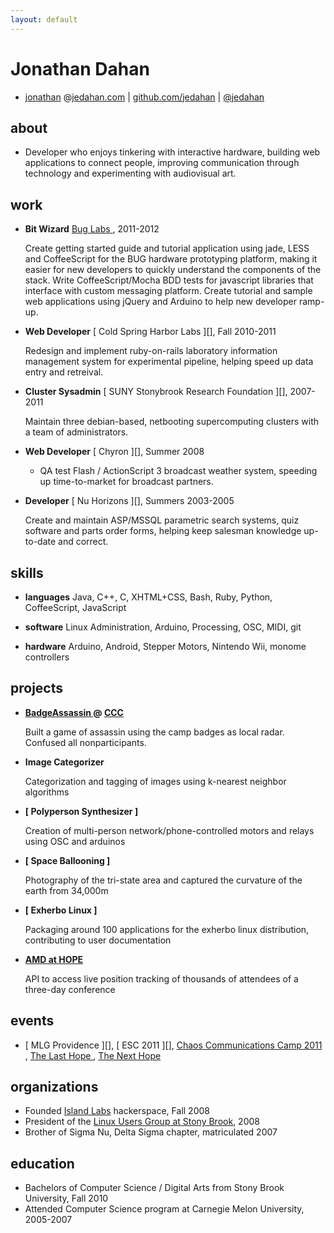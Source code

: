 ```yaml
---
layout: default
---
```


Jonathan Dahan
==============

 *  [jonathan][] @[jedahan.com][] | [github.com/jedahan][github] | [@jedahan][]

about
-----
 * Developer who enjoys tinkering with interactive hardware, building web applications to connect people, improving communication through technology and experimenting with audiovisual art.

work
----
 * __Bit Wizard__ [ Bug Labs ][], 2011-2012

    Create getting started guide and tutorial application using jade, LESS and CoffeeScript for the BUG hardware prototyping platform, making it easier for new developers to quickly understand the components of the stack.
    Write CoffeeScript/Mocha BDD tests for javascript libraries that interface with custom messaging platform.
    Create tutorial and sample web applications using jQuery and Arduino to help new developer ramp-up.

 * __Web Developer__ [ Cold Spring Harbor Labs ][], Fall 2010-2011

    Redesign and implement ruby-on-rails laboratory information management system for experimental pipeline, helping speed up data entry and retreival.


 * __Cluster Sysadmin__ [ SUNY Stonybrook Research Foundation ][], 2007-2011

    Maintain three debian-based, netbooting supercomputing clusters with a team of administrators.



 * __Web Developer__ [ Chyron ][], Summer 2008

   * QA test Flash / ActionScript 3 broadcast weather system, speeding up time-to-market for broadcast partners.

 * __Developer__ [ Nu Horizons ][], Summers 2003-2005

    Create and maintain ASP/MSSQL parametric search systems, quiz software and parts order forms, helping keep salesman knowledge up-to-date and correct.
      <br>

skills
------
 * __languages__
     Java, C++, C, XHTML+CSS, Bash, Ruby, Python, CoffeeScript, JavaScript

 * __software__
     Linux Administration, Arduino, Processing, OSC, MIDI, git

 * __hardware__
     Arduino, Android, Stepper Motors, Nintendo Wii, monome controllers

projects
--------
 * __[ BadgeAssassin ] @ [ CCC ]__

      Built a game of assassin using the camp badges as local radar. Confused all nonparticipants.

 * __Image Categorizer__

     Categorization and tagging of images using k-nearest neighbor algorithms

 * __[ Polyperson Synthesizer ]__

     Creation of multi-person network/phone-controlled motors and relays using OSC and arduinos

 * __[ Space Ballooning ]__

     Photography of the tri-state area and captured the curvature of the earth from 34,000m

 * __[ Exherbo Linux ]__

     Packaging around 100 applications for the exherbo linux distribution, contributing to user documentation

 * __[ AMD at HOPE ]__

     API to access live position tracking of thousands of attendees of a three-day conference

events
------

 * [ MLG Providence ][], [ ESC 2011 ][], [ Chaos Communications Camp 2011 ][CCC], [ The Last Hope ][], [ The Next Hope ][]

organizations
-------------

 * Founded [Island Labs][] hackerspace, Fall 2008
 * President of the [Linux Users Group at Stony Brook][], 2008
 * Brother of Sigma Nu, Delta Sigma chapter, matriculated 2007

education
---------

 * Bachelors of Computer Science / Digital Arts from Stony Brook University, Fall 2010
 * Attended Computer Science program at Carnegie Melon University, 2005-2007

[@jedahan]: http://twitter.com/jedahan
[jonathan]: mailto:jonathan@jedahan.com
[jedahan.com]: http://jedahan.com

[ Image_Categorizer ]: #
[ Polyperson_Synthesizer ]: #
[ Space_Ballooning ]: http://islandlabs.org/space
[ Exherbo_Linux ]: http://summer.exherbo.org/repositories/jedahan
[ AMD at HOPE ]: http://amd.hope.net
[ BUG Labs ]: http://buglabs.net

[ The Last HOPE ]: http://hope.net
[ The Next HOPE ]: http://hope.net

[Island Labs]: http://islandlabs.org
[Linux Users Group at Stony Brook]: http://lugsb.org

[ CCC ]: http://events.ccc.de/camp/2011
[ BadgeAssassin ]: http://events.ccc.de/camp/2011/wiki/BadgeAssassin

[ github ]: http://github.com/jedahan
